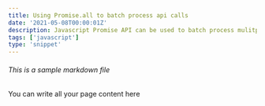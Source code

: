 ```yaml
---
title: Using Promise.all to batch process api calls
date: '2021-05-08T00:00:01Z'
description: Javascript Promise API can be used to batch process mulitple requests
tags: ['javascript']
type: 'snippet'
---
```


###### This is a sample markdown file

You can write all your page content here
